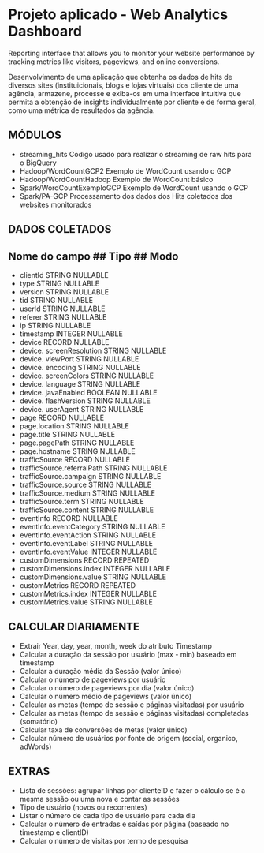 # Projeto aplicado - Web Analytics Dashboard
Reporting interface that allows you to monitor your website performance by tracking metrics like visitors, pageviews, and online conversions.

Desenvolvimento de uma aplicação que obtenha os dados de hits de diversos sites
(instituicionais, blogs e lojas virtuais) dos cliente de uma agência, armazene, 
processe e exiba-os em uma interface intuitiva que permita a obtenção de insights 
individualmente por cliente e de forma geral, como uma métrica de resultados da 
agência.

## MÓDULOS

* streaming_hits			Codigo usado para realizar o streaming de raw hits para o BigQuery
* Hadoop/WordCountGCP2 		Exemplo de WordCount usando o GCP
* Hadoop/WordCountHadoop	Exemplo de WordCount básico
* Spark/WordCountExemploGCP Exemplo de WordCount usando o GCP
* Spark/PA-GCP				Processamento dos dados dos Hits coletados dos websites monitorados




## DADOS COLETADOS

## Nome do campo				  ## Tipo ## Modo

* clientId									  STRING	NULLABLE
* type										    STRING	NULLABLE
* version									    STRING	NULLABLE
* tid										  	  STRING	NULLABLE
* userId								  	  STRING	NULLABLE
* referer									    STRING	NULLABLE
* ip											    STRING	NULLABLE
* timestamp								    INTEGER	NULLABLE
* device									    RECORD	NULLABLE
* device. screenResolution	  STRING	NULLABLE
* device. viewPort					  STRING	NULLABLE
* device. encoding					  STRING	NULLABLE
* device. screenColors			  STRING	NULLABLE
* device. language					  STRING	NULLABLE
* device. javaEnabled			    BOOLEAN	NULLABLE
* device. flashVersion		  	STRING	NULLABLE
* device. userAgent					  STRING	NULLABLE
* page										    RECORD	NULLABLE
* page.location							  STRING	NULLABLE
* page.title								  STRING	NULLABLE
* page.pagePath						    STRING	NULLABLE
* page.hostname						    STRING	NULLABLE
* trafficSource							  RECORD	NULLABLE
* trafficSource.referralPath  STRING	NULLABLE
* trafficSource.campaign			STRING	NULLABLE
* trafficSource.source				STRING	NULLABLE
* trafficSource.medium				STRING	NULLABLE
* trafficSource.term					STRING	NULLABLE
* trafficSource.content			  STRING	NULLABLE
* eventInfo								    RECORD	NULLABLE
* eventInfo.eventCategory		  STRING	NULLABLE
* eventInfo.eventAction			  STRING	NULLABLE
* eventInfo.eventLabel				STRING	NULLABLE
* eventInfo.eventValue				INTEGER	NULLABLE
* customDimensions					  RECORD	REPEATED
* customDimensions.index		  INTEGER	NULLABLE
* customDimensions.value	  	STRING	NULLABLE
* customMetrics						    RECORD	REPEATED
* customMetrics.index				  INTEGER	NULLABLE
* customMetrics.value				  STRING	NULLABLE



## CALCULAR DIARIAMENTE

* Extrair Year, day, year, month, week do atributo Timestamp
* Calcular a duração da sessão por usuário (max - min) baseado em timestamp
* Calcular a duração média da Sessão (valor único)
* Calcular o número de pageviews por usuário 
* Calcular o número de pageviews por dia (valor único)
* Calcular o número médio de pageviews (valor único)
* Calcular as metas (tempo de sessão e páginas visitadas) por usuário
* Calcular as metas (tempo de sessão e páginas visitadas) completadas (somatório)
* Calcular taxa de conversões de metas (valor único)
* Calcular número de usuários por fonte de origem (social, organico, adWords)


## EXTRAS

* Lista de sessões: agrupar linhas por clienteID e fazer o cálculo se é a mesma sessão ou uma nova e contar as sessões
* Tipo de usuário (novos ou recorrentes)
* Listar o número de cada tipo de usuário para cada dia
* Calcular o número de entradas e saídas por página (baseado no timestamp e clientID)
* Calcular o número de visitas por termo de pesquisa
